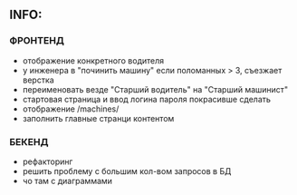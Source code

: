 ## INFO:

### ФРОНТЕНД

* отображение конкретного водителя
* у инженера в "починить машину" если поломанных > 3, съезжает верстка
* переименовать везде "Старший водитель" на "Старший машинист"
* стартовая страница и ввод логина пароля покрасивше сделать
* отображение /machines/
* заполнить главные странци контентом

### БЕКЕНД

* рефакторинг
* решить проблему с большим кол-вом запросов в БД
* чо там с диаграммами 